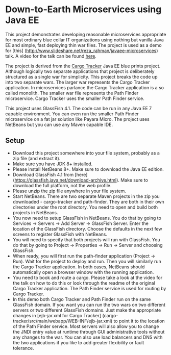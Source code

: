 Down-to-Earth Microservices using Java EE
=========================================
This project demonstrates developing reasonable microservices appropriate for
most ordinary blue collar IT organizations using nothing but vanilla Java EE 
and simple, fast deploying thin war files. The project is used as a demo for 
[this] (http://www.slideshare.net/reza_rahman/javaee-microservices) talk. A
video for the talk can be found [here](https://www.youtube.com/watch?v=bS6zKgMb8So).

The project is derived from the [Cargo Tracker](https://cargotracker.java.net/)
Java EE blue prints project. Although logically two separate applications that 
project is deliberately structured as a single war for simplicity. This project
breaks the code up into two separate wars. The larger war represents the Cargo Tracker
application. In microservices parlance the Cargo Tracker application is a so
called monolith. The smaller war file represents the Path Finder microservice. Cargo
Tracker uses the smaller Path Finder service.

This project uses GlassFish 4.1. The code can be run in any Java EE 7 capable
environment. You can even run the
smaller Path Finder microservice on a fat jar solution like Payara Micro. The project 
uses NetBeans but you can use any Maven capable IDE. 

Setup
-----
* Download this project somewhere into your file system, probably as a zip file 
(and extract it).
* Make sure you have JDK 8+ installed.
* Please install NetBeans 8+. Make sure to download the Java EE edition.
* Download GlassFish 4.1 from [here]
(https://glassfish.java.net/download-archive.html). Make sure to download the full platform,
not the web profile.
* Please unzip the zip file anywhere in your file system.
* Start NetBeans. There are two separate Maven projects in the zip you downloaded - cargo-tracker
and path-finder. They are both in their own  directories under the root directory. You need
to open and build both projects in NetBeans.
* You now need to setup GlassFish in NetBeans. You do that by going to Services -> Servers -> 
Add Server -> GlassFish Server. Enter the location of the GlassFish directory. Choose the defaults
in the next few screens to register GlassFish with NetBeans.
* You will need to specify that both projects will run with GlassFish. You do that by going to 
Project -> Properties -> Run -> Server and choosing GlassFish.
* When ready, you will first run the path-finder application (Project -> Run). Wait for the project to
deploy and run. Then you will similarly run the Cargo Tracker application. In both cases, NetBeans
should automatically open a browser window with the running application.
* You need to book and route a cargo. Please take a look at the video for the talk on how to do this or
look through the readme of the original Cargo Tracker application. The Path Finder service is used for
routing by Cargo Tracker.
* In this demo both Cargo Tracker and Path Finder run on the same GlassFish domain. If you want you can 
run the two wars on two different servers or two different GlassFish domains. 
Just make the appropriate changes in [ejb-jar.xml for Cargo Tracker]
(cargo-tracker/src/main/webapp/WEB-INF/ejb-jar.xml) to point it to the location of the Path Finder
service. Most servers will also allow you to change the JNDI entry value at runtime through
GUI administrative tools without any changes to the war. You can also use load balancers and DNS
with the two applications if you like to add greater flexibility or fault tolerance.